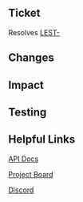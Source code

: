 ## Ticket

<!-- Add a link to the ticket below -->

Resolves [LEST-](https://taservers.atlassian.net/browse/LEST-)

## Changes

<!-- Give a brief description of what you've changed -->

## Impact

<!-- How does impact other developers? What are the improvements or drawbacks of this change? -->

## Testing

<!-- Instructions or notes for how to QA these changes. Any notable edge cases to consider when testing -->

## Helpful Links

[API Docs](https://taservers.github.io/lest/docs/api/expect)

[Project Board](https://taservers.atlassian.net/jira/software/c/projects/LEST/boards/4)

[Discord](https://discord.tasevers.com)
